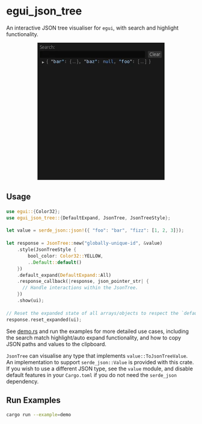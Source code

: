 # egui_json_tree

An interactive JSON tree visualiser for `egui`, with search and highlight functionality.

<p align="center">
  <img src="./media/search_example.gif" alt="Search Example"/>
</p>

## Usage

```rust
use egui::{Color32};
use egui_json_tree::{DefaultExpand, JsonTree, JsonTreeStyle};

let value = serde_json::json!({ "foo": "bar", "fizz": [1, 2, 3]});

let response = JsonTree::new("globally-unique-id", &value)
    .style(JsonTreeStyle {
        bool_color: Color32::YELLOW,
        ..Default::default()
    })
    .default_expand(DefaultExpand::All)
    .response_callback(|response, json_pointer_str| {
      // Handle interactions within the JsonTree.
    })
    .show(ui);

// Reset the expanded state of all arrays/objects to respect the `default_expand` setting.
response.reset_expanded(ui);
```

See [demo.rs](./examples/demo.rs) and run the examples for more detailed use cases, including the search match highlight/auto expand functionality, and how to copy JSON paths and values to the clipboard.

`JsonTree` can visualise any type that implements `value::ToJsonTreeValue`. An implementation to support `serde_json::Value` is provided with this crate. If you wish to use a different JSON type, see the `value` module, and disable default features in your `Cargo.toml` if you do not need the `serde_json` dependency.

## Run Examples

```bash
cargo run --example=demo
```
